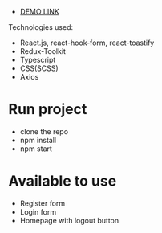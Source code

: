 - [DEMO LINK](https://artem-kodesnikov.github.io/blog_app/)

Technologies used:
  - React.js, react-hook-form, react-toastify
  - Redux-Toolkit
  - Typescript
  - CSS(SCSS)
  - Axios

# Run project
- clone the repo
- npm install
- npm start

# Available to use
- Register form
- Login form
- Homepage with logout button
